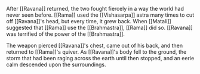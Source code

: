 After [[Ravana]] returned, the two fought fiercely in a way the world had never seen before. [[Rama]] used the [[Vishasarpa]] astra many times to cut off [[Ravana]]'s head, but every time, it grew back. When [[Matali]] suggested that [[Rama]] use the [[Brahmastra]], [[Rama]] did so. [[Ravana]] was terrified of the power of the [[Brahmastra]].

The weapon pierced [[Ravana]]'s chest, came out of his back, and then returned to [[Rama]]'s quiver. As [[Ravana]]'s body fell to the ground, the storm that had been raging across the earth until then stopped, and an eerie calm descended upon the surroundings.